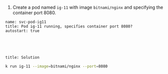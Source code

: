 
1. Create a pod named `ig-11` with image `bitnami/nginx` and specifying the container port 8080.

```examiner:execute-test
name: svc-pod-ig11
title: Pod ig-11 running, specifies container port 8080?
autostart: true
```

<div style="margin-top: 5em;"></div>

```section:begin
title: Solution
```

```bash
k run ig-11 --image=bitnami/nginx --port=8080
```

```section:end
```
